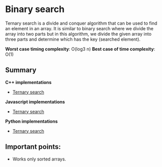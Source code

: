 # Binary search

Ternary search is a divide and conquer algorithm that can be used to find an element in an array. It is similar to binary search where we divide the array into two parts but in this algorithm, we divide the given array into three parts and determine which has the key (searched element). 

__Worst case timing complexity__: O(log3 n)
__Best case of time complexity__: O(1)

## Summary

  __C++ implementations__

  * [Ternary search](https://github.com/edmilson-dk/academic-programming/blob/main/search-algorithms/ternary-search/c++/ternary-search.cpp)
  
  __Javascript implementations__

  * [Ternary search](https://github.com/edmilson-dk/academic-programming/blob/main/search-algorithms/ternary-search/javascript/ternary-search.js)
   
  __Python implementations__

  * [Ternary search](https://github.com/edmilson-dk/academic-programming/blob/main/search-algorithms/ternary-search/python/ternary-search.py)

## Important points: 
 
* Works only sorted arrays.